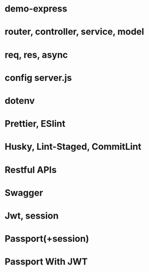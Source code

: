 # demo-express
# router, controller, service, model
# req, res, async
# config server.js


# dotenv
# Prettier, ESlint
# Husky, Lint-Staged, CommitLint
# Restful APIs
# Swagger
# Jwt, session
# Passport(+session)
# Passport With JWT

